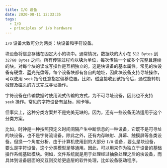```yaml
---
title: I/O 设备
date: 2020-08-11 12:33:35
tags:
  - I/O
  - principles of i/o hardware
---
```

`I/O` 设备大致可分为两类：块设备和字符设备。

块设备将信息存储在固定大小的块中。通常情况，数据块的大小在 `512 Bytes` 到 `32768 Bytes` 之间。所有传输过程均以**块**为单位，每次传输一个或多个完整且连续的块。对每个块的读或写操作是互相独立的，这是块设备的基本属性。常见的块设备有硬盘、蓝光光盘等。每个设备块都有各自的地址，因此块设备支持寻址操作，可以使用 `seek` 指令任意指定偏移位置。比如，磁盘接收到该指令后，通过旋转机械臂及磁头的方式完成寻址操作。

字符设备在传输数据时使用流式传输的方式，为不可寻址设备，因此也不支持 `seek` 操作。常见的字符设备有鼠标，网卡等。

但事实上，这种分类方案并不是完美无缺的。因为，还有一些设备无法适用于这个分类方案。

比如，时钟是一种按照预定义时间间隔产生中断信息的一种设备，它既不是可寻址的块设备，也不是字符流设备。除此之外，还有内存映射、屏幕、触摸屏等各类设备。但换一个角度分析，由于计算机使用到的大部分 `I/O` 设备，要么是块设备，要么是字符设备，这个分类模型足够通用。因此，可以用来作为独立于设备的基础操作系统基础模块。例如，文件系统就是用于处理经过抽象处理之后的块设备，而具体到设备层面的交互则交给更底层的软件处理，比如设备驱动程序。
